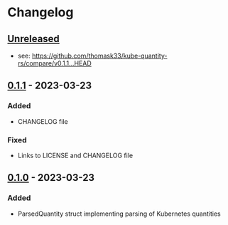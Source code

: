 # Changelog

## [Unreleased]

- see: <https://github.com/thomask33/kube-quantity-rs/compare/v0.1.1...HEAD>

## [0.1.1] - 2023-03-23

### Added

- CHANGELOG file

### Fixed

- Links to LICENSE and CHANGELOG file

## [0.1.0] - 2023-03-23

### Added

- ParsedQuantity struct implementing parsing of Kubernetes quantities

[unreleased]: https://github.com/thomask33/kube-quantity-rs/compare/v0.1.1...HEAD
[0.1.1]: https://github.com/thomask33/kube-quantity-rs/releases/tag/v0.1.1
[0.1.0]: https://github.com/thomask33/kube-quantity-rs/releases/tag/v0.1.0
